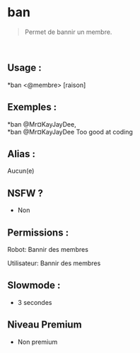 # ban

> Permet de bannir un membre.

<br>

## Usage :

*ban <@membre> [raison]

## Exemples :

*ban @Mr¤KayJayDee,
<br>*ban @Mr¤KayJayDee Too good at coding

## Alias :

Aucun(e)

## NSFW ?

- Non

## Permissions :

Robot: Bannir des membres
<br>

Utilisateur: Bannir des membres

## Slowmode :

- 3 secondes

## Niveau Premium

- Non premium